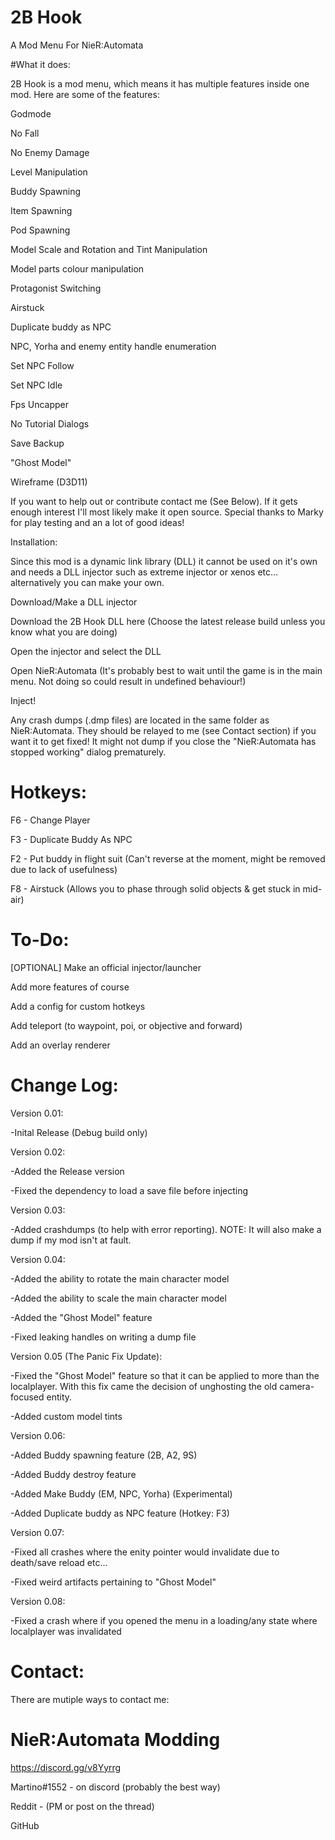 # 2B Hook
A Mod Menu For NieR:Automata

#What it does:

2B Hook is a mod menu, which means it has multiple features inside one mod. Here are some of the features:

Godmode

No Fall

No Enemy Damage

Level Manipulation

Buddy Spawning

Item Spawning

Pod Spawning

Model Scale and Rotation and Tint Manipulation

Model parts colour manipulation

Protagonist Switching

Airstuck

Duplicate buddy as NPC

NPC, Yorha and enemy entity handle enumeration

Set NPC Follow

Set NPC Idle

Fps Uncapper

No Tutorial Dialogs

Save Backup

"Ghost Model"

Wireframe (D3D11)

If you want to help out or contribute contact me (See Below). If it gets enough interest I'll most likely make it open source.
Special thanks to Marky for play testing and an a lot of good ideas!

Installation:

Since this mod is a dynamic link library (DLL) it cannot be used on it's own and needs a DLL injector such as extreme injector or xenos etc... 
alternatively you can make your own.

Download/Make a DLL injector

Download the 2B Hook DLL here (Choose the latest release build unless you know what you are doing)

Open the injector and select the DLL

Open NieR:Automata (It's probably best to wait until the game is in the main menu. Not doing so could result in undefined behaviour!)

Inject!

Any crash dumps (.dmp files) are located in the same folder as NieR:Automata. They should be relayed to me (see Contact section) if you want it to get fixed!
It might not dump if you close the "NieR:Automata has stopped working" dialog prematurely.

# Hotkeys:

F6 - Change Player

F3 - Duplicate Buddy As NPC

F2 - Put buddy in flight suit (Can't reverse at the moment, might be removed due to lack of usefulness)

F8 - Airstuck (Allows you to phase through solid objects & get stuck in mid-air)

# To-Do:

 [OPTIONAL] Make an official injector/launcher
 
Add more features of course

Add a config for custom hotkeys

Add teleport (to waypoint, poi, or objective and forward)

Add an overlay renderer

# Change Log:

Version 0.01:

-Inital Release (Debug build only)

Version 0.02:

-Added the Release version

-Fixed the dependency to load a save file before injecting

Version 0.03:

-Added crashdumps (to help with error reporting). NOTE: It will also make a dump if my mod isn't at fault.

Version 0.04:

-Added the ability to rotate the main character model

-Added the ability to scale the main character model

-Added the "Ghost Model" feature

-Fixed leaking handles on writing a dump file

Version 0.05 (The Panic Fix Update):

-Fixed the "Ghost Model" feature so that it can be applied to more than the localplayer. With this fix came the decision
of unghosting the old camera-focused entity.

-Added custom model tints

Version 0.06:

-Added Buddy spawning feature (2B, A2, 9S)

-Added Buddy destroy feature

-Added Make Buddy (EM, NPC, Yorha) (Experimental)

-Added Duplicate buddy as NPC feature (Hotkey: F3)

Version 0.07:

-Fixed all crashes where the enity pointer would invalidate due to death/save reload etc...

-Fixed weird artifacts pertaining to "Ghost Model"

Version 0.08:

-Fixed a crash where if you opened the menu in a loading/any state where localplayer was invalidated

# Contact:

There are mutiple ways to contact me:

# NieR:Automata Modding
https://discord.gg/v8Yyrrg

Martino#1552 - on discord (probably the best way)

Reddit  - (PM or post on the thread)

GitHub

